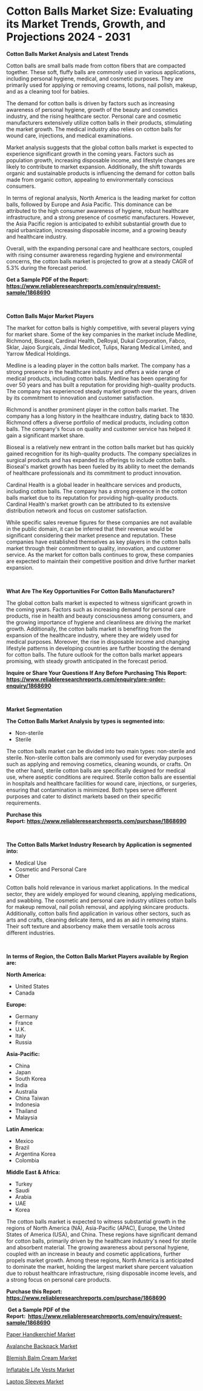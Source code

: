 <p><h1>Cotton Balls Market Size: Evaluating its Market Trends, Growth, and Projections 2024 - 2031</h1></p><p><strong>Cotton Balls Market Analysis and Latest Trends</strong></p>
<p><p>Cotton balls are small balls made from cotton fibers that are compacted together. These soft, fluffy balls are commonly used in various applications, including personal hygiene, medical, and cosmetic purposes. They are primarily used for applying or removing creams, lotions, nail polish, makeup, and as a cleaning tool for babies.</p><p>The demand for cotton balls is driven by factors such as increasing awareness of personal hygiene, growth of the beauty and cosmetics industry, and the rising healthcare sector. Personal care and cosmetic manufacturers extensively utilize cotton balls in their products, stimulating the market growth. The medical industry also relies on cotton balls for wound care, injections, and medical examinations.</p><p>Market analysis suggests that the global cotton balls market is expected to experience significant growth in the coming years. Factors such as population growth, increasing disposable income, and lifestyle changes are likely to contribute to market expansion. Additionally, the shift towards organic and sustainable products is influencing the demand for cotton balls made from organic cotton, appealing to environmentally conscious consumers.</p><p>In terms of regional analysis, North America is the leading market for cotton balls, followed by Europe and Asia Pacific. This dominance can be attributed to the high consumer awareness of hygiene, robust healthcare infrastructure, and a strong presence of cosmetic manufacturers. However, the Asia Pacific region is anticipated to exhibit substantial growth due to rapid urbanization, increasing disposable income, and a growing beauty and healthcare industry.</p><p>Overall, with the expanding personal care and healthcare sectors, coupled with rising consumer awareness regarding hygiene and environmental concerns, the cotton balls market is projected to grow at a steady CAGR of 5.3% during the forecast period.</p></p>
<p><strong>Get a Sample PDF of the Report:&nbsp; <a href="https://www.reliableresearchreports.com/enquiry/request-sample/1868690">https://www.reliableresearchreports.com/enquiry/request-sample/1868690</a></strong></p>
<p>&nbsp;</p>
<p><strong>Cotton Balls Major Market Players</strong></p>
<p><p>The market for cotton balls is highly competitive, with several players vying for market share. Some of the key companies in the market include Medline, Richmond, Bioseal, Cardinal Health, DeRoyal, Dukal Corporation, Fabco, Sklar, Jajoo Surgicals, Jindal Medicot, Tulips, Narang Medical Limited, and Yarrow Medical Holdings.</p><p>Medline is a leading player in the cotton balls market. The company has a strong presence in the healthcare industry and offers a wide range of medical products, including cotton balls. Medline has been operating for over 50 years and has built a reputation for providing high-quality products. The company has experienced steady market growth over the years, driven by its commitment to innovation and customer satisfaction.</p><p>Richmond is another prominent player in the cotton balls market. The company has a long history in the healthcare industry, dating back to 1830. Richmond offers a diverse portfolio of medical products, including cotton balls. The company's focus on quality and customer service has helped it gain a significant market share.</p><p>Bioseal is a relatively new entrant in the cotton balls market but has quickly gained recognition for its high-quality products. The company specializes in surgical products and has expanded its offerings to include cotton balls. Bioseal's market growth has been fueled by its ability to meet the demands of healthcare professionals and its commitment to product innovation.</p><p>Cardinal Health is a global leader in healthcare services and products, including cotton balls. The company has a strong presence in the cotton balls market due to its reputation for providing high-quality products. Cardinal Health's market growth can be attributed to its extensive distribution network and focus on customer satisfaction.</p><p>While specific sales revenue figures for these companies are not available in the public domain, it can be inferred that their revenue would be significant considering their market presence and reputation. These companies have established themselves as key players in the cotton balls market through their commitment to quality, innovation, and customer service. As the market for cotton balls continues to grow, these companies are expected to maintain their competitive position and drive further market expansion.</p></p>
<p>&nbsp;</p>
<p><strong>What Are The Key Opportunities For Cotton Balls Manufacturers?</strong></p>
<p><p>The global cotton balls market is expected to witness significant growth in the coming years. Factors such as increasing demand for personal care products, rise in health and beauty consciousness among consumers, and the growing importance of hygiene and cleanliness are driving the market growth. Additionally, the cotton balls market is benefiting from the expansion of the healthcare industry, where they are widely used for medical purposes. Moreover, the rise in disposable income and changing lifestyle patterns in developing countries are further boosting the demand for cotton balls. The future outlook for the cotton balls market appears promising, with steady growth anticipated in the forecast period.</p></p>
<p><strong>Inquire or Share Your Questions If Any Before Purchasing This Report: <a href="https://www.reliableresearchreports.com/enquiry/pre-order-enquiry/1868690">https://www.reliableresearchreports.com/enquiry/pre-order-enquiry/1868690</a></strong></p>
<p>&nbsp;</p>
<p><strong>Market Segmentation</strong></p>
<p><strong>The Cotton Balls Market Analysis by types is segmented into:</strong></p>
<p><ul><li>Non-sterile</li><li>Sterile</li></ul></p>
<p><p>The cotton balls market can be divided into two main types: non-sterile and sterile. Non-sterile cotton balls are commonly used for everyday purposes such as applying and removing cosmetics, cleaning wounds, or crafts. On the other hand, sterile cotton balls are specifically designed for medical use, where aseptic conditions are required. Sterile cotton balls are essential in hospitals and healthcare facilities for wound care, injections, or surgeries, ensuring that contamination is minimized. Both types serve different purposes and cater to distinct markets based on their specific requirements.</p></p>
<p><strong>Purchase this Report:&nbsp;<a href="https://www.reliableresearchreports.com/purchase/1868690">https://www.reliableresearchreports.com/purchase/1868690</a></strong></p>
<p>&nbsp;</p>
<p><strong>The Cotton Balls Market Industry Research by Application is segmented into:</strong></p>
<p><ul><li>Medical Use</li><li>Cosmetic and Personal Care</li><li>Other</li></ul></p>
<p><p>Cotton balls hold relevance in various market applications. In the medical sector, they are widely employed for wound cleaning, applying medications, and swabbing. The cosmetic and personal care industry utilizes cotton balls for makeup removal, nail polish removal, and applying skincare products. Additionally, cotton balls find application in various other sectors, such as arts and crafts, cleaning delicate items, and as an aid in removing stains. Their soft texture and absorbency make them versatile tools across different industries.</p></p>
<p>&nbsp;</p>
<p><strong>In terms of Region, the Cotton Balls Market Players available by Region are:</strong></p>
<p>
    <p> <strong> North America: </strong>
        <ul>
            <li>United States</li>
            <li>Canada</li>
        </ul>
        </p> 
    <p> <strong> Europe: </strong>
        <ul>
            <li>Germany</li>
            <li>France</li>
            <li>U.K.</li>
            <li>Italy</li>
            <li>Russia</li>
        </ul>
        </p> 
    <p> <strong> Asia-Pacific: </strong>
        <ul>
            <li>China</li>
            <li>Japan</li>
            <li>South Korea</li>
            <li>India</li>
            <li>Australia</li>
            <li>China Taiwan</li>
            <li>Indonesia</li>
            <li>Thailand</li>
            <li>Malaysia</li>
        </ul>
        </p> 
    <p> <strong> Latin America: </strong>
        <ul>
            <li>Mexico</li>
            <li>Brazil</li>
            <li>Argentina Korea</li>
            <li>Colombia</li>
        </ul>
        </p> 
    <p> <strong> Middle East & Africa: </strong>
        <ul>
            <li>Turkey</li>
            <li>Saudi</li>
            <li>Arabia</li>
            <li>UAE</li>
            <li>Korea</li>
        </ul>
    </p>
    </p>
<p><p>The cotton balls market is expected to witness substantial growth in the regions of North America (NA), Asia-Pacific (APAC), Europe, the United States of America (USA), and China. These regions have significant demand for cotton balls, primarily driven by the healthcare industry's need for sterile and absorbent material. The growing awareness about personal hygiene, coupled with an increase in beauty and cosmetic applications, further propels market growth. Among these regions, North America is anticipated to dominate the market, holding the largest market share percent valuation due to robust healthcare infrastructure, rising disposable income levels, and a strong focus on personal care products.</p></p>
<p><strong>Purchase this Report: <a href="https://www.reliableresearchreports.com/purchase/1868690">https://www.reliableresearchreports.com/purchase/1868690</a></strong></p>
<p>&nbsp;<strong>Get a Sample PDF of the Report:&nbsp;&nbsp;<a href="https://www.reliableresearchreports.com/enquiry/request-sample/1868690">https://www.reliableresearchreports.com/enquiry/request-sample/1868690</a></strong></p>
<p><strong></strong></p>
<p><p><a href="https://github.com/scarol104/Market-Research-Report-List-2/blob/main/paper-handkerchief-market.md">Paper Handkerchief Market</a></p><p><a href="https://github.com/maliyahmorrow6654/Market-Research-Report-List-2/blob/main/avalanche-backpack-market.md">Avalanche Backpack Market</a></p><p><a href="https://github.com/abdelrhmankishk22/Market-Research-Report-List-2/blob/main/blemish-balm-cream-market.md">Blemish Balm Cream Market</a></p><p><a href="https://github.com/mahnoor2003/Market-Research-Report-List-2/blob/main/inflatable-life-vests-market.md">Inflatable Life Vests Market</a></p><p><a href="https://github.com/deliacustodio40/Market-Research-Report-List-2/blob/main/laptop-sleeves-market.md">Laptop Sleeves Market</a></p></p>